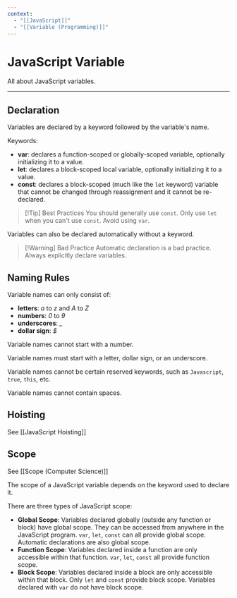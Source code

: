 ```yaml
---
context:
  - "[[JavaScript]]"
  - "[[Variable (Programming)]]"
---
```


# JavaScript Variable

All about JavaScript variables.

---

## Declaration
Variables are declared by a keyword followed by the variable's name.

Keywords:
- **var**: declares a function-scoped or globally-scoped variable, optionally initializing it to a value.
- **let**: declares a block-scoped local variable, optionally initializing it to a value.
- **const**: declares a block-scoped (much like the `let` keyword) variable that cannot be changed through reassignment and it cannot be re-declared.

> [!Tip] Best Practices
> You should generally use `const`. Only use `let` when you can't use `const`. Avoid using `var`.

Variables can also be declared automatically without a keyword.

> [!Warning] Bad Practice
> Automatic declaration is a bad practice. Always explicitly declare variables.

## Naming Rules

Variable names can only consist of:
- **letters**: _a_ to _z_ and _A_ to _Z_
- **numbers**: *0* to *9*
- **underscores**: *_*
- **dollar sign**: *$*

Variable names cannot start with a number.

Variable names must start with a letter, dollar sign, or an underscore.

Variable names cannot be certain reserved keywords, such as `Javascript`, `true`, `this`, etc.

Variable names cannot contain spaces.

## Hoisting

See [[JavaScript Hoisting]]

## Scope

See [[Scope (Computer Science)]]

The scope of a JavaScript variable depends on the keyword used to declare it.

There are three types of JavaScript scope:
- **Global Scope**: Variables declared globally (outside any function or block) have global scope. They can be accessed from anywhere in the JavaScript program. `var`, `let`, `const` can all provide global scope. Automatic declarations are also global scope.
- **Function Scope**: Variables declared inside a function are only accessible within that function. `var`, `let`, `const` all provide function scope.
- **Block Scope**: Variables declared inside a block are only accessible within that block. Only `let` and `const` provide block scope. Variables declared with `var` do not have block scope.
